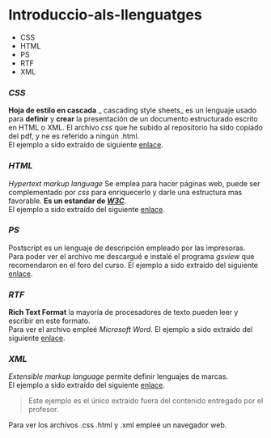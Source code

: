 # Introduccio-als-llenguatges 
* CSS
* HTML
* PS
* RTF
* XML
      
### _**CSS**_
**Hoja de estilo en cascada** _ cascading style sheets_ es un lenguaje usado para **definir** y **crear** la presentación de un documento estructurado escrito en HTML o XML. El archivo _css_ que he subido al repositorio ha sido copiado del pdf, y ne es referido a ningún .html.    
El ejemplo a sido extraído de siguiente [enlace][1].
### _**HTML**_
_Hypertext markup language_ Se emplea para hacer páginas web, puede ser complementado por _css_ para enriquecerlo y darle una estructura mas favorable. **Es un estandar de _[W3C](www.w3.org)_**.   
El ejemplo a sido extraído del siguiente [enlace][1].
### _**PS**_  
Postscript es un lenguaje de descripción empleado por las impresoras.  
Para poder ver el archivo me descargué e instalé el programa _gsview_ que recomendaron en el foro del curso.
   El ejemplo a sido extraído del siguiente [enlace][1].  
   
### _**RTF**_
**Rich Text Format** la mayoría de procesadores de texto pueden leer y escribir en este formato.  
Para ver el archivo empleé _Microsoft Word_.
   El ejemplo a sido extraído del siguiente [enlace][1].
### _**XML**_
_Extensible markup language_ permite definir lenguajes de marcas.    
El ejemplo a sido extraído del siguiente [enlace][2].
>Este ejemplo es el único extraido fuera del contenido entregado por el profesor.  


Para ver los archivos .css .html y .xml  empleé un navegador web.


[1]: http://fpadistancia.caib.es/pluginfile.php/295262/mod_resource/content/2/Llenguatges%20de%20Marques%20y%20Sistemes%20de%20Gesti%C3%B3%20de%20la%20Informaci%C3%B3%20%28Dist%C3%A0ncia%29.pdf
[2]: http://www.ejemplode.com/21-xml/525-ejemplo_de_menu_de_comidas_en_xml.html
